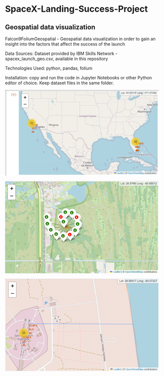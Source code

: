 # SpaceX-Landing-Success-Project

## Geospatial data visualization
Falcon9FoliumGeospatial - Geospatial data visualization in order to gain an insight into the factors that affect the success of the launch

Data Sources: 
Dataset provided by IBM Skills Network - spacex_launch_geo.csv, available in this repository

Technologies Used: python, pandas, folium

Installation: copy and run the code in Jupyter Notebooks or other Python editor of choice. Keep dataset files in the same folder.

![Folium Cluster Markers](https://github.com/natvnu/SpaceX-Landing-Success-Project/blob/main/map1.png?raw=true)

![Folium Cluster Markers](https://github.com/natvnu/SpaceX-Landing-Success-Project/blob/main/map2.png?raw=true)

![Folium Cluster Markers](https://github.com/natvnu/SpaceX-Landing-Success-Project/blob/main/map3.png?raw=true)




